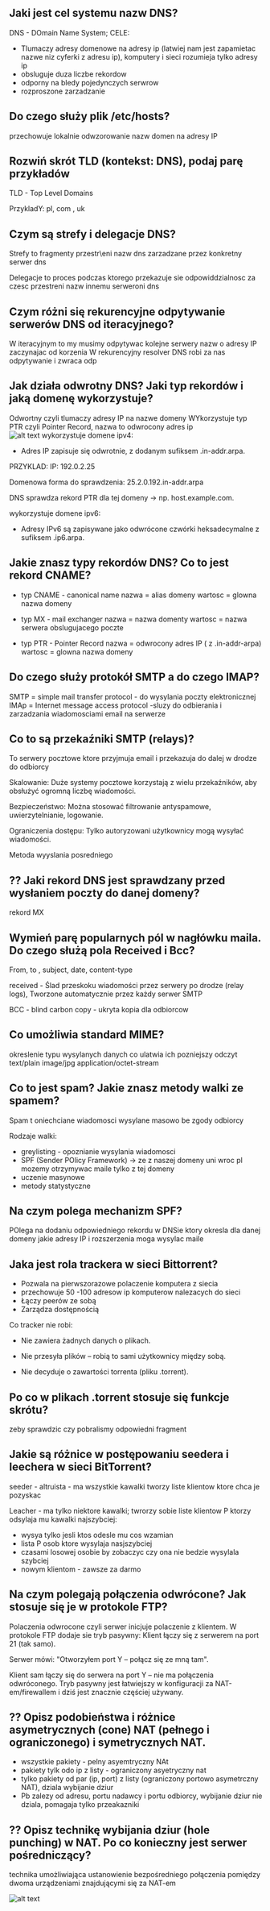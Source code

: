 ## Jaki jest cel systemu nazw DNS?

DNS - DOmain Name System;
CELE:
- Tlumaczy adresy domenowe na adresy ip (latwiej nam jest zapamietac nazwe niz cyferki z adresu ip), komputery i sieci rozumieja tylko adresy ip
- obsluguje duza liczbe rekordow
- odporny na bledy pojedynczych serwrow
- rozproszone zarzadzanie


## Do czego służy plik /etc/hosts?

przechowuje lokalnie odwzorowanie nazw domen na adresy IP


## Rozwiń skrót TLD (kontekst: DNS), podaj parę przykładów

TLD - Top Level Domains

PrzykladY:
pl, com , uk

## Czym są strefy i delegacje DNS?

Strefy to fragmenty przestr\eni nazw dns zarzadzane przez konkretny serwer dns

Delegacje to proces podczas ktorego przekazuje sie odpowiddzialnosc za czesc przestreni nazw innemu serweroni dns

## Czym różni się rekurencyjne odpytywanie serwerów DNS od iteracyjnego?

W iteracyjnym to my musimy odpytywac kolejne serwery nazw o adresy IP zaczynajac od korzenia
W rekurencyjny resolver DNS robi za nas odpytywanie i zwraca odp


##  Jak działa odwrotny DNS? Jaki typ rekordów i jaką domenę wykorzystuje?

Odwortny czyli tlumaczy adresy IP na nazwe domeny
WYkorzystuje typ PTR czyli Pointer Record, nazwa to odwrocony adres ip\
![alt text](image-11.png)
wykorzystuje domene ipv4:
- Adres IP zapisuje się odwrotnie, z dodanym sufiksem .in-addr.arpa.

PRZYKLAD:
IP: 192.0.2.25

Domenowa forma do sprawdzenia: 25.2.0.192.in-addr.arpa

DNS sprawdza rekord PTR dla tej domeny → np. host.example.com.


wykorzystuje domene ipv6:
- Adresy IPv6 są zapisywane jako odwrócone czwórki heksadecymalne z sufiksem .ip6.arpa.


## Jakie znasz typy rekordów DNS? Co to jest rekord CNAME?

- typ CNAME - canonical name
nazwa = alias domeny
wartosc = glowna nazwa domeny

- typ MX - mail exchanger
nazwa = nazwa domenty
wartosc = nazwa serwera obslugujacego poczte

- typ PTR - Pointer Record
nazwa = odwrocony adres IP ( z .in-addr-arpa)
wartosc = glowna nazwa domeny

## Do czego służy protokół SMTP a do czego IMAP?

SMTP = simple mail transfer protocol - do wysylania poczty elektronicznej
IMAp  = Internet message access protocol -sluzy do odbierania i zarzadzania wiadomosciami email na serwerze


## Co to są przekaźniki SMTP (relays)? 

To serwery pocztowe ktore przyjmuja email i przekazuja do dalej w drodze do odbiorcy

Skalowanie: Duże systemy pocztowe korzystają z wielu przekaźników, aby obsłużyć ogromną liczbę wiadomości.

Bezpieczeństwo: Można stosować filtrowanie antyspamowe, uwierzytelnianie, logowanie.

Ograniczenia dostępu: Tylko autoryzowani użytkownicy mogą wysyłać wiadomości.

Metoda wyyslania posredniego

## ?? Jaki rekord DNS jest sprawdzany przed wysłaniem poczty do danej domeny?

rekord MX


## Wymień parę popularnych pól w nagłówku maila. Do czego służą pola Received i Bcc?

From, to , subject, date, content-type

received - 	Ślad przeskoku wiadomości przez serwery po drodze (relay logs), Tworzone automatycznie przez każdy serwer SMTP

BCC - blind carbon copy - ukryta kopia dla odbiorcow 


## Co umożliwia standard MIME?

okreslenie typu wysylanych danych co ulatwia ich pozniejszy odczyt
text/plain
image/jpg
application/octet-stream


## Co to jest spam? Jakie znasz metody walki ze spamem?

Spam t oniechciane wiadomosci wysylane masowo be zgody odbiorcy

Rodzaje walki:
- greylisting - opoznianie wysylania wiadomosci
- SPF (Sender POlicy Framework) -> ze z naszej domeny uni wroc pl mozemy otrzymywac maile tylko z tej domeny
- uczenie masynowe
- metody statystyczne

## Na czym polega mechanizm SPF?

POlega na dodaniu odpowiedniego rekordu w DNSie ktory okresla dla danej domeny jakie adresy IP i rozszerzenia moga wysylac maile


## Jaka jest rola trackera w sieci Bittorrent?

- Pozwala na pierwszorazowe polaczenie komputera z siecia
- przechowuje 50 -100 adresow ip komputerow nalezacych do sieci
- Łączy peerów ze sobą
- Zarządza dostępnością

Co tracker nie robi:
- Nie zawiera żadnych danych o plikach.

- Nie przesyła plików – robią to sami użytkownicy między sobą.

- Nie decyduje o zawartości torrenta (pliku .torrent).

## Po co w plikach .torrent stosuje się funkcje skrótu?
zeby sprawdzic czy pobralismy odpowiedni fragment

## Jakie są różnice w postępowaniu seedera i leechera w sieci BitTorrent?

seeder - altruista - ma wszystkie kawalki tworzy liste klientow ktore chca je pozyskac

Leacher - ma tylko niektore kawalki; twrorzy sobie liste klientow P ktorzy odsylaja mu kawalki najszybciej:
- wysya tylko jesli ktos odesle mu cos wzamian
- lista P osob ktore wysylaja nasjszybciej 
- czasami losowej osobie by zobaczyc czy ona nie bedzie wysylala szybciej
- nowym klientom - zawsze za darmo


## Na czym polegają połączenia odwrócone? Jak stosuje się je w protokole FTP?

Polaczenia odwrocone czyli serwer inicjuje polaczenie z klientem. 
W protokole FTP dodaje sie tryb pasywny:
Klient łączy się z serwerem na port 21 (tak samo).

Serwer mówi: "Otworzyłem port Y – połącz się ze mną tam".

Klient sam łączy się do serwera na port Y – nie ma połączenia odwróconego.
Tryb pasywny jest łatwiejszy w konfiguracji za NAT-em/firewallem i dziś jest znacznie częściej używany.

## ?? Opisz podobieństwa i różnice asymetrycznych (cone) NAT (pełnego i ograniczonego) i symetrycznych NAT.

- wszystkie pakiety - pelny asyemtryczny NAt
- pakiety tylk odo ip z listy - ograniczony asyetryczny nat
- tylko pakiety od par (ip, port) z listy (ograniczony portowo asymetrczny NAT), dziala wybijanie dziur
- Pb zalezy od adresu, portu nadawcy i portu odbiorcy, wybijanie dziur nie dziala, pomagaja tylko przeakazniki

## ?? Opisz technikę wybijania dziur (hole punching) w NAT. Po co konieczny jest serwer pośredniczący?

technika umożliwiająca ustanowienie bezpośredniego połączenia pomiędzy dwoma urządzeniami znajdującymi się za NAT-em

![alt text](image-12.png)